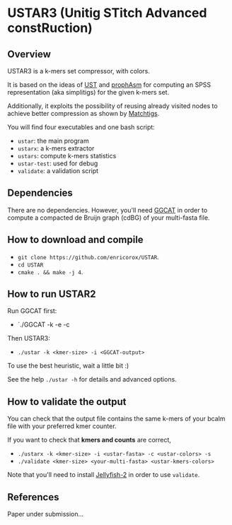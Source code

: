 # USTAR3 (Unitig STitch Advanced constRuction)
## Overview
USTAR3 is a k-mers set compressor, with colors.

It is based on the ideas of [UST](https://github.com/medvedevgroup/UST) 
and [prophAsm](https://github.com/prophyle/prophasm) 
for computing an SPSS representation (aka simplitigs) for the given k-mers set.

Additionally, it exploits the possibility of reusing already visited nodes to achieve better compression as shown by [Matchtigs](https://github.com/algbio/matchtigs).

You will find four executables and one bash script:
* `ustar`: the main program
* `ustarx`: a k-mers extractor
* `ustars`: compute k-mers statistics
* `ustar-test`: used for debug
* `validate`: a validation script

## Dependencies
There are no dependencies. 
However, you'll need [GGCAT](https://github.com/algbio/ggcat) 
in order to compute a compacted de Bruijn graph (cdBG) of your multi-fasta file.

## How to download and compile
* `git clone https://github.com/enricorox/USTAR`.
* `cd USTAR`
* `cmake . && make -j 4`.

## How to run USTAR2
Run GGCAT first: 
* `./GGCAT -k <kmer-size> -e -c <your-multi-fasta> 

Then USTAR3:
* `./ustar -k <kmer-size> -i <GGCAT-output>`

To use the best heuristic, wait a little bit :)

See the help `./ustar -h` for details and advanced options.

## How to validate the output
You can check that the output file contains the same k-mers of
your bcalm file with your preferred kmer counter.

If you want to check that __kmers and counts__ are correct,
* `./ustarx -k <kmer-size> -i <ustar-fasta> -c <ustar-colors> -s`
* `./validate <kmer-size> <your-multi-fasta> <ustar-kmers-colors>` 

Note that you'll need to install [Jellyfish-2](https://github.com/zippav/Jellyfish-2) in order to use `validate`.

## References

Paper under submission...
